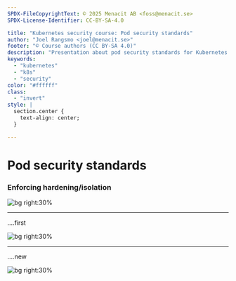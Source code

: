 ```yaml
---
SPDX-FileCopyrightText: © 2025 Menacit AB <foss@menacit.se>
SPDX-License-Identifier: CC-BY-SA-4.0

title: "Kubernetes security course: Pod security standards"
author: "Joel Rangsmo <joel@menacit.se>"
footer: "© Course authors (CC BY-SA 4.0)"
description: "Presentation about pod security standards for Kubernetes security course"
keywords:
  - "kubernetes"
  - "k8s"
  - "security"
color: "#ffffff"
class:
  - "invert"
style: |
  section.center {
    text-align: center;
  }

---
```

<!-- _footer: "%ATTRIBUTION_PREFIX% Jeena Paradies (CC BY 2.0)" -->
# Pod security standards
### Enforcing hardening/isolation

![bg right:30%](images/frosty_lion.jpg)

<!--
-->

---
<!-- _footer: "%ATTRIBUTION_PREFIX% Jeena Paradies (CC BY 2.0)" -->
....first

![bg right:30%](images/frosty_lion.jpg)

<!--
-->

---
<!-- _footer: "%ATTRIBUTION_PREFIX% " -->
....new

![bg right:30%](images/.jpg)

<!--
-->
